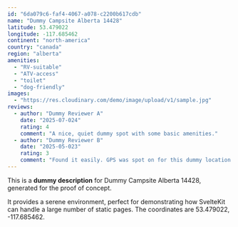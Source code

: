 ```yaml
---
id: "6da079c6-faf4-4067-a078-c2200b617cdb"
name: "Dummy Campsite Alberta 14428"
latitude: 53.479022
longitude: -117.685462
continent: "north-america"
country: "canada"
region: "alberta"
amenities:
  - "RV-suitable"
  - "ATV-access"
  - "toilet"
  - "dog-friendly"
images:
  - "https://res.cloudinary.com/demo/image/upload/v1/sample.jpg"
reviews:
  - author: "Dummy Reviewer A"
    date: "2025-07-024"
    rating: 4
    comment: "A nice, quiet dummy spot with some basic amenities."
  - author: "Dummy Reviewer B"
    date: "2025-05-023"
    rating: 3
    comment: "Found it easily. GPS was spot on for this dummy location."
---
```


This is a **dummy description** for Dummy Campsite Alberta 14428, generated for the proof of concept.

It provides a serene environment, perfect for demonstrating how SvelteKit can handle a large number of static pages. The coordinates are 53.479022, -117.685462.

